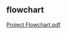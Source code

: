 ## flowchart
[Project Flowchart.pdf](https://github.com/AkulaPranathi1/stepin_student-record-system/files/8035265/Project.Flowchart.pdf)



